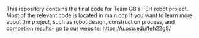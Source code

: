 This repository contains the final code for Team G8's FEH robot project.
Most of the relevant code is located in main.ccp
If you want to learn more about the project, such as robot design, construction process, and competion results- go to our website: https://u.osu.edu/feh22g8/
